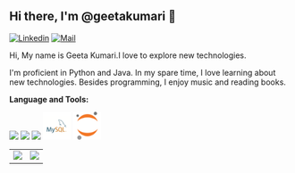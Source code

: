## Hi there, I'm @geetakumari 👋

[![Linkedin](https://img.shields.io/badge/-LinkedIn-blue?style=flat&logo=Linkedin&logoColor=white)](https://www.linkedin.com/in/geetak/)
[![Mail](https://img.shields.io/badge/-Mail-blue?style=flat&logo=Microsoft-Outlook&logoColor=white)](mailto:geeta.kumari06@outlook.com)
<br/>

Hi, My name is Geeta Kumari.I love to explore new technologies.

I'm  proficient in Python and Java.
In my spare time, I love learning about new technologies. Besides programming, I enjoy music and reading books.

  
**Language and Tools:** 

<code><img height="50" src="https://github.com/konpa/devicon/blob/master/icons/python/python-original.svg"></code>
<code><img height="50" src="https://github.com/konpa/devicon/blob/master/icons/django/django-original.svg"></code>
<code><img height="50" src="https://github.com/konpa/devicon/blob/master/icons/java/java-original.svg"></code>
<code><img height="50" src="https://raw.githubusercontent.com/github/explore/80688e429a7d4ef2fca1e82350fe8e3517d3494d/topics/mysql/mysql.png"></code>
<code><img height="50" src="https://github.com/devicons/devicon/blob/master/icons/jupyter/jupyter-original.svg"></code>


<table width="100%">
  <tr>
    <td>
<img height="180em" src="https://github-readme-stats.vercel.app/api?username=geetakumri&show_icons=true&hide_border=true&theme=tokyonight" /> </td>
 <td> <img height="180em" src="https://github-readme-stats.vercel.app/api/top-langs/?username=geetakumri&show_icons=true&hide_border=true&layout=compact&langs_count=8&theme=tokyonight"/> </td>
  </tr>
 <table>
 <!---
![Geeta's github stats](https://github-readme-stats.vercel.app/api?username=geetakumri&show_icons=true&theme=tokyonight)
![Geeta's languages stats](https://github-readme-stats.vercel.app/api/top-langs/?username=geetakumri&show_icons=true&hide_border=true&layout=compact&langs_count=8&theme=tokyonight)
--->
